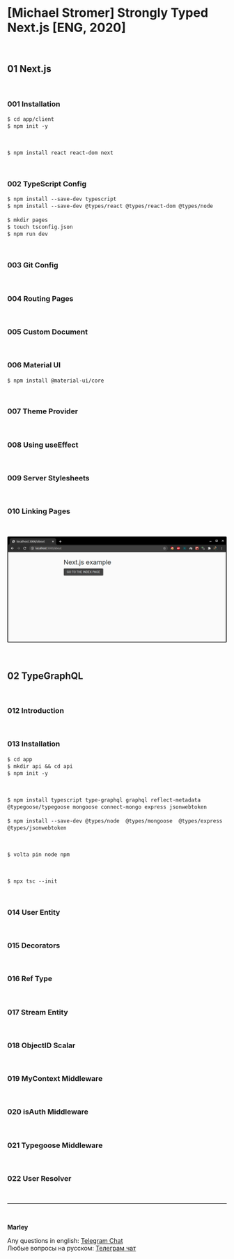 # [Michael Stromer] Strongly Typed Next.js [ENG, 2020]

<br/>

## 01 Next.js

<br/>

### 001 Installation

    $ cd app/client
    $ npm init -y

<br/>

    $ npm install react react-dom next

<br/>

### 002 TypeScript Config

    $ npm install --save-dev typescript
    $ npm install --save-dev @types/react @types/react-dom @types/node

    $ mkdir pages
    $ touch tsconfig.json
    $ npm run dev

<br/>

### 003 Git Config

<br/>

### 004 Routing Pages

<br/>

### 005 Custom Document

<br/>

### 006 Material UI

    $ npm install @material-ui/core

<br/>

### 007 Theme Provider

<br/>

### 008 Using useEffect

<br/>

### 009 Server Stylesheets

<br/>

### 010 Linking Pages

<br/>

![Application](/img/pic-m01-p01.png?raw=true)

<br/>

## 02 TypeGraphQL

<br/>

### 012 Introduction

<br/>

### 013 Installation

    $ cd app
    $ mkdir api && cd api
    $ npm init -y

<br/>

    $ npm install typescript type-graphql graphql reflect-metadata @typegoose/typegoose mongoose connect-mongo express jsonwebtoken

    $ npm install --save-dev @types/node  @types/mongoose  @types/express @types/jsonwebtoken

<br/>

    $ volta pin node npm

<br/>

    $ npx tsc --init

<br/>

### 014 User Entity

<br/>

### 015 Decorators

<br/>

### 016 Ref Type

<br/>

### 017 Stream Entity

<br/>

### 018 ObjectID Scalar

<br/>

### 019 MyContext Middleware

<br/>

### 020 isAuth Middleware

<br/>

### 021 Typegoose Middleware

<br/>

### 022 User Resolver

<br/>

---

<br/>

**Marley**

Any questions in english: <a href="https://jsdev.org/chat/">Telegram Chat</a>  
Любые вопросы на русском: <a href="https://jsdev.ru/chat/">Телеграм чат</a>
